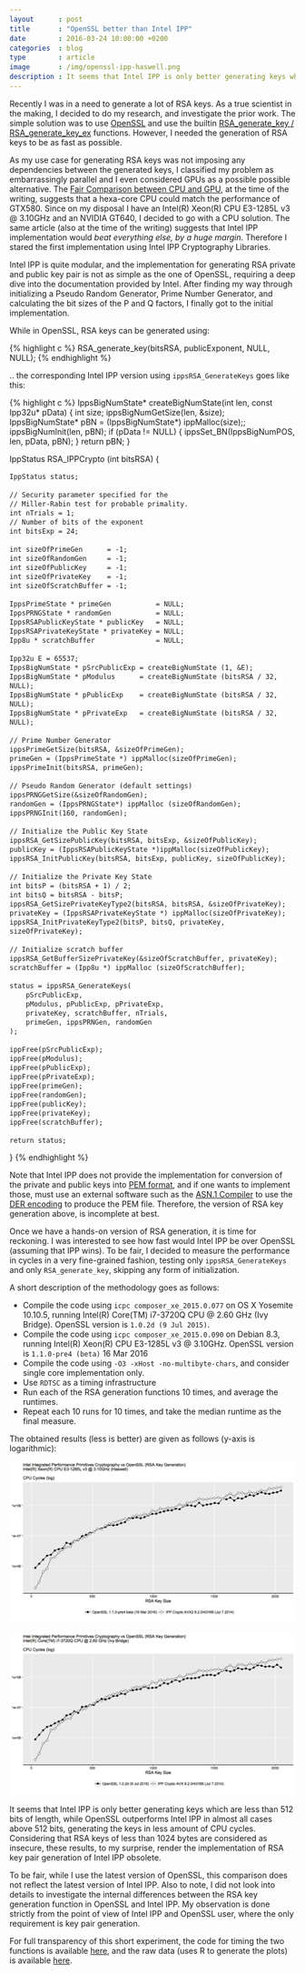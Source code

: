 ```yaml
---
layout      : post
title       : "OpenSSL better than Intel IPP"
date        : 2016-03-24 10:00:00 +0200
categories  : blog
type        : article
image       : /img/openssl-ipp-haswell.png
description : It seems that Intel IPP is only better generating keys which are less than 512 bits of length, while OpenSSL outperforms Intel IPP in almost all cases above 512 bits, generating the keys in less amount of CPU cycles. Considering that RSA keys of less than 1024 bytes are considered as insecure, these results, to my surprise, render the implementation of RSA key pair generation of Intel IPP obsolete.
---
```


Recently I was in a need to generate a lot of RSA keys. As a true scientist in the making, I decided to do my research,
and investigate the prior work. The simple solution was to use [OpenSSL](https://www.openssl.org/) and use the builtin 
[RSA_generate_key / RSA_generate_key_ex](https://www.openssl.org/docs/man1.1.0/man3/RSA_generate_key.html) functions. 
However, I needed the generation of RSA keys to be as fast as possible.

As my use case for generating RSA keys was not imposing any dependencies between the generated keys, I classified my 
problem as embarrassingly parallel and I even considered GPUs as a possible possible alternative. The 
[Fair Comparison between CPU and GPU](https://people.eecs.berkeley.edu/~sangjin/2013/02/12/CPU-GPU-comparison.html), 
at the time of the writing, suggests that a hexa-core CPU could match the performance of GTX580. Since on my disposal 
I have an Intel(R) Xeon(R) CPU E3-1285L v3 @ 3.10GHz and an NVIDIA GT640, I decided to go with a CPU solution. 
The same article (also at the time of the writing) suggests that Intel IPP implementation would _beat everything else, by a huge margin_. 
Therefore I stared the first implementation using Intel IPP Cryptography Libraries.

Intel IPP is quite modular, and the implementation for generating RSA private and public key pair is not as simple as 
the one of OpenSSL, requiring a deep dive into the documentation provided by Intel. After finding my way through 
initializing a Pseudo Random Generator, Prime Number Generator, and calculating the bit sizes of the P and Q factors, 
I finally got to the initial implementation.

While in OpenSSL, RSA keys can be generated using:

{% highlight c %}
RSA_generate_key(bitsRSA, publicExponent, NULL, NULL);
{% endhighlight %}

.. the corresponding Intel IPP version using `ippsRSA_GenerateKeys` goes like this:


{% highlight c %}
IppsBigNumState* createBigNumState(int len, const Ipp32u* pData)  {
    int size;
    ippsBigNumGetSize(len, &size);
    IppsBigNumState* pBN = (IppsBigNumState*) ippMalloc(size);;
    ippsBigNumInit(len, pBN);
    if (pData != NULL) {
        ippsSet_BN(IppsBigNumPOS, len, pData, pBN);
    }
    return pBN;
}

IppStatus RSA_IPPCrypto (int bitsRSA) {

    IppStatus status;

    // Security parameter specified for the
    // Miller-Rabin test for probable primality.
    int nTrials = 1;
    // Number of bits of the exponent
    int bitsExp = 24;

    int sizeOfPrimeGen      = -1;
    int sizeOfRandomGen     = -1;
    int sizeOfPublicKey     = -1;
    int sizeOfPrivateKey    = -1;
    int sizeOfScratchBuffer = -1;

    IppsPrimeState * primeGen           = NULL;
    IppsPRNGState * randomGen           = NULL;
    IppsRSAPublicKeyState * publicKey   = NULL;
    IppsRSAPrivateKeyState * privateKey = NULL;
    Ipp8u * scratchBuffer               = NULL;

    Ipp32u E = 65537;
    IppsBigNumState * pSrcPublicExp = createBigNumState (1, &E);
    IppsBigNumState * pModulus      = createBigNumState (bitsRSA / 32, NULL);
    IppsBigNumState * pPublicExp    = createBigNumState (bitsRSA / 32, NULL);
    IppsBigNumState * pPrivateExp   = createBigNumState (bitsRSA / 32, NULL);

    // Prime Number Generator
    ippsPrimeGetSize(bitsRSA, &sizeOfPrimeGen);
    primeGen = (IppsPrimeState *) ippMalloc(sizeOfPrimeGen);
    ippsPrimeInit(bitsRSA, primeGen);

    // Pseudo Random Generator (default settings)
    ippsPRNGGetSize(&sizeOfRandomGen);
    randomGen = (IppsPRNGState*) ippMalloc (sizeOfRandomGen);
    ippsPRNGInit(160, randomGen);

    // Initialize the Public Key State
    ippsRSA_GetSizePublicKey(bitsRSA, bitsExp, &sizeOfPublicKey);
    publicKey = (IppsRSAPublicKeyState *)ippMalloc(sizeOfPublicKey);
    ippsRSA_InitPublicKey(bitsRSA, bitsExp, publicKey, sizeOfPublicKey);

    // Initialize the Private Key State
    int bitsP = (bitsRSA + 1) / 2;
    int bitsQ = bitsRSA - bitsP;
    ippsRSA_GetSizePrivateKeyType2(bitsRSA, bitsRSA, &sizeOfPrivateKey);
    privateKey = (IppsRSAPrivateKeyState *) ippMalloc(sizeOfPrivateKey);
    ippsRSA_InitPrivateKeyType2(bitsP, bitsQ, privateKey, sizeOfPrivateKey);

    // Initialize scratch buffer
    ippsRSA_GetBufferSizePrivateKey(&sizeOfScratchBuffer, privateKey);
    scratchBuffer = (Ipp8u *) ippMalloc (sizeOfScratchBuffer);

    status = ippsRSA_GenerateKeys(
        pSrcPublicExp,
        pModulus, pPublicExp, pPrivateExp,
        privateKey, scratchBuffer, nTrials,
        primeGen, ippsPRNGen, randomGen
    );

    ippFree(pSrcPublicExp);
    ippFree(pModulus);
    ippFree(pPublicExp);
    ippFree(pPrivateExp);
    ippFree(primeGen);
    ippFree(randomGen);
    ippFree(publicKey);
    ippFree(privateKey);
    ippFree(scratchBuffer);

    return status;
}
{% endhighlight %}

Note that Intel IPP does not provide the implementation for conversion of the private and public keys into 
[PEM format](https://en.wikipedia.org/wiki/Privacy-Enhanced_Mail), and if one wants to implement those, must use an 
external software such as the [ASN.1 Compiler](http://lionet.info/asn1c/compiler.html) to use the 
[DER encoding](https://en.wikipedia.org/wiki/X.690#DER_encoding) to produce the PEM file. Therefore, the version of RSA
key generation above, is incomplete at best.

Once we have a hands-on version of RSA generation, it is time for reckoning. I was interested to see how fast would 
Intel IPP be over OpenSSL (assuming that IPP wins). To be fair, I decided to measure the performance in cycles in a 
very fine-grained fashion, testing only `ippsRSA_GenerateKeys` and only `RSA_generate_key`, skipping any form of initialization.

A short description of the methodology goes as follows:

- Compile the code using `icpc composer_xe_2015.0.077` on OS X Yosemite 10.10.5, running Intel(R) Core(TM) i7-3720Q CPU @ 2.60 GHz (Ivy Bridge). OpenSSL version is `1.0.2d (9 Jul 2015)`.
- Compile the code using `icpc composer_xe_2015.0.090` on Debian 8.3, running Intel(R) Xeon(R) CPU E3-1285L v3 @ 3.10GHz. OpenSSL version is `1.1.0-pre4 (beta)` 16 Mar 2016
- Compile the code using `-O3 -xHost -no-multibyte-chars`, and consider single core implementation only.
- Use `RDTSC` as a timing infrastructure
- Run each of the RSA generation functions 10 times, and average the runtimes.
- Repeat each 10 runs for 10 times, and take the median runtime as the final measure.

The obtained results (less is better) are given as follows (y-axis is logarithmic):

![Haswell](/img/openssl-ipp-haswell.png)


![Haswell](/img/openssl-ipp-ivybridge.png)


It seems that Intel IPP is only better generating keys which are less than 512 bits of length, while OpenSSL outperforms
Intel IPP in almost all cases above 512 bits, generating the keys in less amount of CPU cycles. Considering that RSA
keys of less than 1024 bytes are considered as insecure, these results, to my surprise, render the implementation of RSA
key pair generation of Intel IPP obsolete.

To be fair, while I use the latest version of OpenSSL, this comparison does not reflect the latest version of Intel IPP.
Also to note, I did not look into details to investigate the internal differences between the RSA key generation 
function in OpenSSL and Intel IPP. My observation is done strictly from the point of view of Intel IPP and OpenSSL user,
where the only requirement is key pair generation.

For full transparency of this short experiment, the code for timing the two functions is available [here](https://gist.github.com/astojanov/d09ef96b6ee92834e781), 
and the raw data (uses R to generate the plots) is available [here](https://gist.github.com/astojanov/3be5b2b8e93d71b70970).